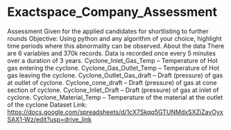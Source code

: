 # Exactspace_Company_Assessment
Assessment Given for the applied candidates for shortlisting to further rounds
Objective:
Using python and any algorithm of your choice, highlight time periods where this abnormality can be observed.
About the data
There are 6 variables and 370k records. Data is recorded once every 5 minutes over a duration of 3 years.
Cyclone_Inlet_Gas_Temp – Temperature of Hot gas entering the cyclone.
Cyclone_Gas_Outlet_Temp – Temperature of Hot gas leaving the cyclone.
Cyclone_Outlet_Gas_draft – Draft (pressure) of gas at outlet of cyclone.
Cyclone_cone_draft – Draft (pressure) of gas at cone section of cyclone.
Cyclone_Inlet_Draft – Draft (pressure) of gas at inlet of cyclone.
Cyclone_Material_Temp – Temperature of the material at the outlet of the cyclone
Dataset Link:
https://docs.google.com/spreadsheets/d/1cX7Skqq5GTUNMdxSXZiZayOyxSAX1-Wz/edit?usp=drive_link                                                                                                                                                                                                                                               
